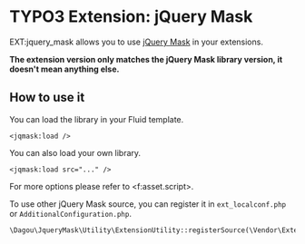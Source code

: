 # TYPO3 Extension: jQuery Mask

EXT:jquery_mask allows you to use [jQuery Mask](http://igorescobar.github.io/jQuery-Mask-Plugin/) in your extensions.

**The extension version only matches the jQuery Mask library version, it doesn't mean anything else.**

## How to use it
You can load the library in your Fluid template.

	<jqmask:load />

You can also load your own library.

    <jqmask:load src="..." />

For more options please refer to &lt;f:asset.script&gt;.

To use other jQuery Mask source, you can register it in `ext_localconf.php` or `AdditionalConfiguration.php`.

    \Dagou\JqueryMask\Utility\ExtensionUtility::registerSource(\Vendor\Extension\Source::class);